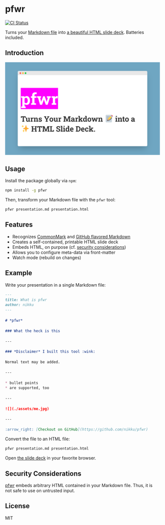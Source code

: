 # pfwr

[![CI Status](https://img.shields.io/github/workflow/status/nikku/pfwr/CI/main)](https://github.com/nikku/pfwr/actions?query=workflow%3ACI)

Turns your [Markdown file](https://github.com/nikku/pfwr/blob/main/README.md#example) into [a beautiful HTML slide deck](https://cdn.statically.io/gh/nikku/pfwr/v0.7.1/example/presentation.html). Batteries included.


## Introduction

[![Slide deck generated from Markdown via pfwr](https://raw.githubusercontent.com/nikku/pfwr/main/docs/screenshot.png)](https://cdn.statically.io/gh/nikku/pfwr/v0.7.1/example/presentation.html)


## Usage

Install the package globally via `npm`:

```sh
npm install -g pfwr
```

Then, transform your Markdown file with the `pfwr` tool:

```sh
pfwr presentation.md presentation.html
```


## Features

* Recognizes [CommonMark](https://commonmark.org/) and [GitHub flavored Markdown](https://github.github.com/gfm/)
* Creates a self-contained, printable HTML slide deck
* Embeds HTML, on purpose (cf. [security considerations](#security-considerations))
* Allows you to configure meta-data via front-matter
* Watch mode (rebuild on changes)


## Example

Write your presentation in a single Markdown file:

```markdown
---
title: What is pfwr
author: nikku
---

# *pfwr*

### What the heck is this

---

### *Disclaimer* I built this tool :wink:

Normal text may be added.

---

* bullet points
* are supported, too

---

![](./assets/me.jpg)

---

:arrow_right: [Checkout on GitHub](https://github.com/nikku/pfwr)
```

Convert the file to an HTML file:

```sh
pfwr presentation.md presentation.html
```

Open [the slide deck](https://cdn.statically.io/gh/nikku/pfwr/v0.7.1/example/presentation.html) in your favorite browser.


## Security Considerations

[pfwr](https://github.com/nikku/pfwr) embeds arbitrary HTML contained in your Markdown file. Thus, it is not safe to use on untrusted input.


## License

MIT
